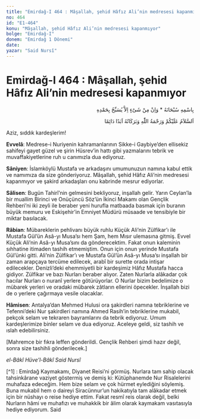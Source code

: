 ```yaml
---
title: "Emirdağ-I 464 : Mâşallah, şehid Hâfız Ali’nin medresesi kapanmıyor"
no: 464
id: "E1-464"
konu: "Mâşallah, şehid Hâfız Ali’nin medresesi kapanmıyor"
bolge: "Emirdağ-I"
donem: "Emirdağ 1 Dönemi"
date: 
yazar: "Said Nursî"
---
```


# Emirdağ-I 464 : Mâşallah, şehid Hâfız Ali’nin medresesi kapanmıyor

<p class="arabic" dir="rtl" title="Meal: “Subhân Allah’ın adıyla” * “Hiçbir şey yoktur ki O'nu hamd ile tesbih etmesin” [İsrâ 17:44]">بِاسْمِهِ سُبْحَانَهُ * وَاِنْ مِنْ شَىْءٍ اِلاَّ يُسَبِّحُ بِحَمْدِهِ</p>

<p class="arabic" dir="rtl" title="Meal: “Allah’ın selâmı, rahmeti ve bereketleri, ebedî ve dâimî olarak üzerinize olsun.”">اَلسَّلاَمُ عَلَيْكُمْ وَرَحْمَةُ اللّٰهِ وَبَرَكَاتُهُ اَبَدًا دَائِمًا</p>

Aziz, sıddık kardeşlerim!

**Evvelâ**: Medrese-i Nuriyenin kahramanlarının Sikke-i Gaybiye’den ellisekiz sahifeyi gayet güzel ve şirin Hüsrev’in hattı gibi yazmalarını tebrik ve muvaffakiyetlerine ruh u canımızla dua ediyoruz.

**Sâniyen**: İslamköylü Mustafa ve arkadaşını umumunuzun namına kabul ettik ve namımıza da size gönderiyoruz. Mâşallah, şehid Hâfız Ali’nin medresesi kapanmıyor ve şakird arkadaşları onu kabrinde mesrur ediyorlar.

**Sâlisen**: Bugün Tahirî’nin gelmesini bekliyoruz, inşallah gelir. Yarın Ceylan’la bir muallim Birinci ve Onüçüncü Söz’ün İkinci Makamı olan Gençlik Rehberi’ni iki zeyli ile beraber yeni hurufla matbaada basmak için buranın büyük memuru ve Eskişehir’in Emniyet Müdürü müsaade ve tensibiyle bir miktar basılacak.

**Râbian**: Mübareklerin pehlivanı büyük ruhlu Küçük Ali’nin Zülfikar’ı ile Mustafa Gül’ün Asâ-yı Musa’sı hem Şam, hem Mısır ulemasına gitmiş. Evvel Küçük Ali’nin Asâ-yı Musa’sını da gönderecektim. Fakat onun kaleminin sıhhatine itimaden tashih etmemiştim. Onun için onun yerinde Mustafa Gül’ünki gitti. Ali’nin Zülfikar’ı ve Mustafa Gül’ün Asâ-yı Musa’sı inşallah bir zaman arapçaya tercüme edilecek, arabî bir surette orada intişar edilecekler. Denizli’deki ehemmiyetli bir kardeşimiz Hâfız Mustafa hacca gidiyor. Zülfikar ve bazı Nurları beraber alıyor. Zaten Nurlarla alâkadar çok hacılar Nurları o nuranî yerlere götürüyorlar. O Nurlar bizim bedelimize o mübarek yerleri ve oradaki mübarek zâtların ellerini öpecekler. İnşallah bizi de o yerlere çağırmaya vesile olacaklar.

**Hâmisen**: Antalya’dan Mehmed Hulusi ora şakirdleri namına tebriklerine ve Tefenni’deki Nur şakirdleri namına Ahmed Rasih’in tebriklerine mukabil, pekçok selam ve tekraren bayramlarını da tebrik ediyoruz. Umum kardeşlerimize binler selam ve dua ediyoruz. Aceleye geldi, siz tashih ve ıslah edebilirsiniz.

<p class="takdim">[Mahremce bir fıkra leffen gönderildi. Gençlik Rehberi şimdi hazır değil, sonra size tashihli gönderilecek.]</p>

*el-Bâkî Hüve’l-Bâkî*
*Said Nursî*

[^1] : Emirdağ Kaymakamı, Diyanet Reisi’ni görmüş. Nurlara tam sahip olacak tahsinkârane vaziyet göstermiş ve demiş ki: Kütüphanemde Nur Risalelerini muhafaza edeceğim. Hem bize selam ve çok hürmet eylediğini söylemiş. Buna mukabil hem o daireyi Siracünnur’un hakikatıyla tam alâkadar etmek için bir nüshayı o reise hediye ettim. Fakat resmî reis olarak değil, belki Nurların hâmi ve muhafızı ve muhakkik bir âlim olarak kaymakam vasıtasıyla hediye ediyorum. Said

